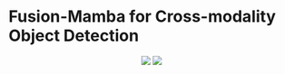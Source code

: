 #  Fusion-Mamba for Cross-modality Object Detection

<div align="center">
  

[![](https://img.shields.io/github/stars/EhanDong/Fusion-Mamba)](https://github.com/EhanDong/Fusion-Mamba)
[![](https://img.shields.io/badge/arXiv-2201.12345-blue)](https://arxiv.org/abs/2201.12345)


</div>
